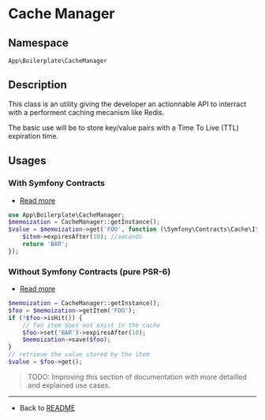 # Cache Manager

## Namespace

`App\Boilerplate\CacheManager`

## Description

This class is an utility giving the developer an actionnable API to interract with a performent caching mecanism like Redis.

The basic use will be to store key/value pairs with a Time To Live (TTL) expiration time.

## Usages

### With Symfony Contracts

* [Read more](https://symfony.com/doc/current/components/cache.html#cache-contracts)

```php
use App\Boilerplate\CacheManager;
$memoization = CacheManager::getInstance();
$value = $memoization->get('FOO', function (\Symfony\Contracts\Cache\ItemInterface $item) {
    $item->expiresAfter(10); //seconds 
    return 'BAR';
});
```

### Without Symfony Contracts (pure PSR-6)

* [Read more](https://symfony.com/doc/current/components/cache.html#generic-caching-psr-6)

```php
$memoization = CacheManager::getInstance();
$foo = $memoization->getItem('FOO');
if (!$foo->isHit()) {
    // foo item does not exist in the cache
    $foo->set('BAR')->expiresAfter(10);
    $memoization->save($foo);
}
// retrieve the value stored by the item
$value = $foo->get();
```

> TODO: Improving this section of documentation with more detailled and explained use cases.

----
* Back to [README](../README.md)
